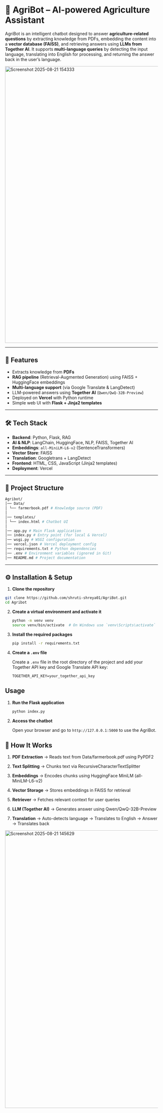 # 🌱 AgriBot – AI-powered Agriculture Assistant

AgriBot is an intelligent chatbot designed to answer **agriculture-related questions** by extracting knowledge from PDFs, embedding the content into a **vector database (FAISS)**, and retrieving answers using **LLMs from Together AI**. It supports **multi-language queries** by detecting the input language, translating into English for processing, and returning the answer back in the user’s language.  

<img width="1895" height="913" alt="Screenshot 2025-08-21 154333" src="https://github.com/user-attachments/assets/f30d1593-3a2d-4b2e-ac93-b3e2aeb6f3dd" />

---



## 🚀 Features
- Extracts knowledge from **PDFs**  
- **RAG pipeline** (Retrieval-Augmented Generation) using FAISS + HuggingFace embeddings  
- **Multi-language support** (via Google Translate & LangDetect)  
- LLM-powered answers using **Together AI** (`Qwen/QwQ-32B-Preview`)  
- Deployed on **Vercel** with Python runtime  
- Simple web UI with **Flask + Jinja2 templates**  

---

## 🛠 Tech Stack
- **Backend**: Python, Flask, RAG
- **AI & NLP**: LangChain, HuggingFace, NLP, FAISS, Together AI  
- **Embeddings**: `all-MiniLM-L6-v2` (SentenceTransformers)  
- **Vector Store**: FAISS  
- **Translation**: Googletrans + LangDetect  
- **Frontend**: HTML, CSS, JavaScript (Jinja2 templates)  
- **Deployment**: Vercel  

---

## 📂 Project Structure

```bash
Agribot/
│── Data/
│ └── farmerbook.pdf # Knowledge source (PDF)
│
│── templates/
│ └── index.html # Chatbot UI
│
│── app.py # Main Flask application
│── index.py # Entry point (for local & Vercel)
│── wsgi.py # WSGI configuration
│── vercel.json # Vercel deployment config
│── requirements.txt # Python dependencies
│── .env # Environment variables (ignored in Git)
│── README.md # Project documentation
```
---

## ⚙️ Installation & Setup

1. **Clone the repository**
```bash
git clone https://github.com/shruti-shreya01/AgriBot.git
cd Agribot
   ```

2. **Create a virtual environment and activate it**

   ```bash
   python -m venv venv
   source venv/bin/activate  # On Windows use `venv\Scripts\activate`
   ```

3. **Install the required packages**

   ```bash
   pip install -r requirements.txt
   ```

4. **Create a `.env` file**

   Create a `.env` file in the root directory of the project and add your Together API key and Google Translate API key:

   ```
   TOGETHER_API_KEY=your_together_api_key
   ```

## Usage

1. **Run the Flask application**

   ```bash
   python index.py
   ```

2. **Access the chatbot**

   Open your browser and go to `http://127.0.0.1:5000` to use the AgriBot.

## 📡 How It Works

1. **PDF Extraction** → Reads text from Data/farmerbook.pdf using PyPDF2

2. **Text Splitting** → Chunks text via RecursiveCharacterTextSplitter

3. **Embeddings** → Encodes chunks using HuggingFace MiniLM (all-MiniLM-L6-v2)

4. **Vector Storage** → Stores embeddings in FAISS for retrieval

5. **Retriever** → Fetches relevant context for user queries

6. **LLM (Together AI)** → Generates answer using Qwen/QwQ-32B-Preview

7. **Translation** → Auto-detects language → Translates to English → Answer → Translates back


<img width="1867" height="916" alt="Screenshot 2025-08-21 145629" src="https://github.com/user-attachments/assets/d2202389-86a4-4510-8d74-2c07bc0ea2d8" />






